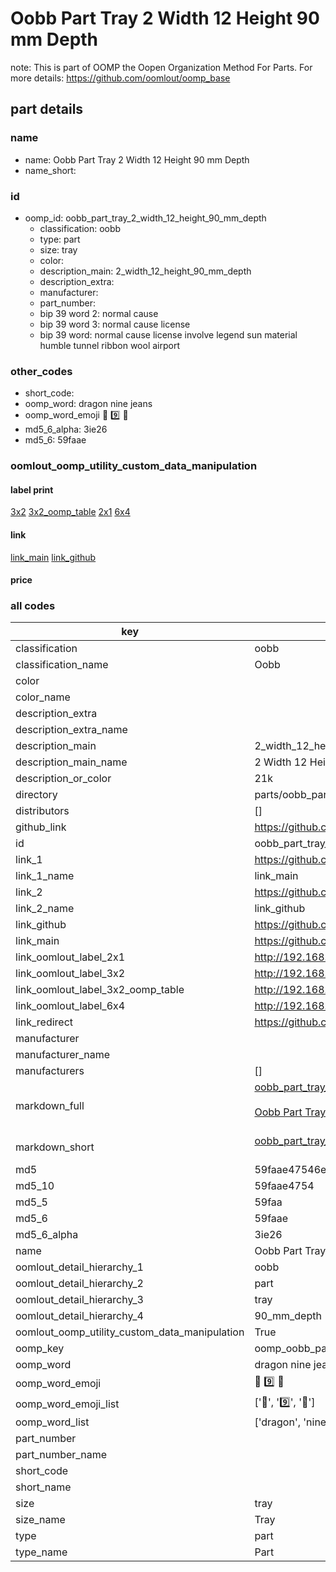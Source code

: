 # Oobb Part Tray 2 Width 12 Height 90 mm Depth  

note: This is part of OOMP the Oopen Organization Method For Parts. For more details: https://github.com/oomlout/oomp_base

##  part details
  







### name
* name: Oobb Part Tray 2 Width 12 Height 90 mm Depth
* name_short: 
### id
* oomp_id: oobb_part_tray_2_width_12_height_90_mm_depth
  * classification: oobb
  * type: part
  * size: tray
  * color: 
  * description_main: 2_width_12_height_90_mm_depth
  * description_extra: 
  * manufacturer: 
  * part_number: 
  * bip 39 word 2: normal cause
  * bip 39 word 3: normal cause license
  * bip 39 word: normal cause license involve legend sun material humble tunnel ribbon wool airport

### other_codes
* short_code: 
* oomp_word: dragon nine jeans
* oomp_word_emoji :dragon: :nine: :jeans:
* md5_6_alpha: 3ie26
* md5_6: 59faae






### oomlout_oomp_utility_custom_data_manipulation
#### label print
[3x2](http://192.168.1.245:1112/?label=oomp%203ie26)
[3x2_oomp_table](http://192.168.1.108:1112/?label=oomp%203ie26)
[2x1](http://192.168.1.242:1112/?label=oomp%203ie26)
[6x4](http://192.168.1.55:1112/?label=oomp%203ie26)    

#### link

[link_main](https://github.com/oomlout/oomlout_oomp_version_1_messy/tree/main/parts/oobb_part_tray_2_width_12_height_90_mm_depth) [link_github](https://github.com/oomlout/oomlout_oomp_version_1_messy/tree/main/parts/oobb_part_tray_2_width_12_height_90_mm_depth)                             

#### price







### all codes 
| key | value |  
| --- | --- |  
| classification | oobb |  
| classification_name | Oobb |  
| color |  |  
| color_name |  |  
| description_extra |  |  
| description_extra_name |  |  
| description_main | 2_width_12_height_90_mm_depth |  
| description_main_name | 2 Width 12 Height 90 mm Depth |  
| description_or_color | 21k |  
| directory | parts/oobb_part_tray_2_width_12_height_90_mm_depth |  
| distributors | [] |  
| github_link | https://github.com/oomlout/oomlout_oomp_part_src/tree/main/parts/oobb_part_tray_2_width_12_height_90_mm_depth |  
| id | oobb_part_tray_2_width_12_height_90_mm_depth |  
| link_1 | https://github.com/oomlout/oomlout_oomp_version_1_messy/tree/main/parts/oobb_part_tray_2_width_12_height_90_mm_depth |  
| link_1_name | link_main |  
| link_2 | https://github.com/oomlout/oomlout_oomp_version_1_messy/tree/main/parts/oobb_part_tray_2_width_12_height_90_mm_depth |  
| link_2_name | link_github |  
| link_github | https://github.com/oomlout/oomlout_oomp_version_1_messy/tree/main/parts/oobb_part_tray_2_width_12_height_90_mm_depth |  
| link_main | https://github.com/oomlout/oomlout_oomp_version_1_messy/tree/main/parts/oobb_part_tray_2_width_12_height_90_mm_depth |  
| link_oomlout_label_2x1 | http://192.168.1.242:1112/?label=oomp%203ie26 |  
| link_oomlout_label_3x2 | http://192.168.1.245:1112/?label=oomp%203ie26 |  
| link_oomlout_label_3x2_oomp_table | http://192.168.1.108:1112/?label=oomp%203ie26 |  
| link_oomlout_label_6x4 | http://192.168.1.55:1112/?label=oomp%203ie26 |  
| link_redirect | https://github.com/oomlout/oomlout_oomp_version_1_messy/tree/main/parts/oobb_part_tray_2_width_12_height_90_mm_depth |  
| manufacturer |  |  
| manufacturer_name |  |  
| manufacturers | [] |  
| markdown_full | [oobb_part_tray_2_width_12_height_90_mm_depth](none)<br>[](none)<br>[Oobb Part Tray 2 Width 12 Height 90 Mm Depth](none)<br><br> |  
| markdown_short | [oobb_part_tray_2_width_12_height_90_mm_depth](none)<br><br> |  
| md5 | 59faae47546ef11f653fc763024924b1 |  
| md5_10 | 59faae4754 |  
| md5_5 | 59faa |  
| md5_6 | 59faae |  
| md5_6_alpha | 3ie26 |  
| name | Oobb Part Tray 2 Width 12 Height 90 mm Depth |  
| oomlout_detail_hierarchy_1 | oobb |  
| oomlout_detail_hierarchy_2 | part |  
| oomlout_detail_hierarchy_3 | tray |  
| oomlout_detail_hierarchy_4 | 90_mm_depth |  
| oomlout_oomp_utility_custom_data_manipulation | True |  
| oomp_key | oomp_oobb_part_tray_2_width_12_height_90_mm_depth |  
| oomp_word | dragon nine jeans |  
| oomp_word_emoji | :dragon: :nine: :jeans: |  
| oomp_word_emoji_list | [':dragon:', ':nine:', ':jeans:'] |  
| oomp_word_list | ['dragon', 'nine', 'jeans'] |  
| part_number |  |  
| part_number_name |  |  
| short_code |  |  
| short_name |  |  
| size | tray |  
| size_name | Tray |  
| type | part |  
| type_name | Part |  
